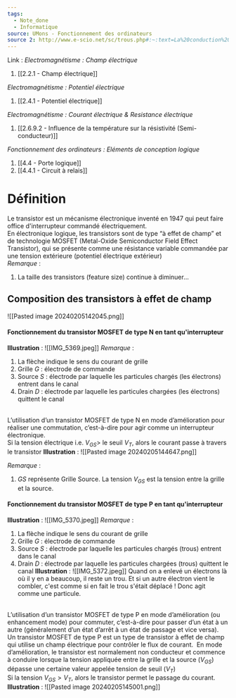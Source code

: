 ```yaml
---
tags:
  - Note_done
  - Informatique
source: UMons - Fonctionnement des ordinateurs
source 2: http://www.e-scio.net/sc/trous.php#:~:text=La%20conduction%20par%20trous&text=Ils%20laissent%20cette%20place%20vacante,%22paire%20%C3%A9lectron%2Dtrou%22.
---
```


Link :
_Electromagnétisme : Champ électrique_
1. [[2.2.1 - Champ électrique]]

_Electromagnétisme : Potentiel électrique_
1. [[2.4.1 - Potentiel électrique]]

_Electromagnétisme : Courant électrique & Resistance électrique_
1. [[2.6.9.2 - Influence de la température sur la résistivité (Semi-conducteur)]]

_Fonctionnement des ordinateurs : Eléments de conception logique_
1. [[4.4 - Porte logique]]
2. [[4.4.1 - Circuit à relais]]

# Définition
Le transistor est un mécanisme électronique inventé en 1947 qui peut faire office d'interrupteur commandé électriquement. 
\
En électronique logique, les transistors sont de type “à effet de champ” et de technologie MOSFET (Metal-Oxide Semiconductor Field Effect Transistor), qui se présente comme une résistance variable commandée par une tension extérieure (potentiel électrique extérieur)
\
_Remarque_ :
1. La taille des transistors (feature size) continue à diminuer...

## Composition des transistors à effet de champ 
![[Pasted image 20240205142045.png]]
#### Fonctionnement du transistor MOSFET de type N en tant qu'interrupteur
**Illustration** : ![[IMG_5369.jpeg]]
_Remarque_ :
1. La flèche indique le sens du courant de grille
2. Grille $G$ : électrode de commande 
3. Source $S$ : électrode par laquelle les particules chargés (les électrons) entrent dans le canal
4. Drain $D$ : électrode par laquelle les particules chargées (les électrons) quittent le canal 

\
L’utilisation d’un transistor MOSFET de type N en mode d’amélioration pour réaliser une commutation, c’est-à-dire pour agir comme un interrupteur électronique.
\
Si la tension électrique i.e. $V_{GS}>$ le seuil $V_T$, alors le courant passe à travers le transistor 
**Illustration** : ![[Pasted image 20240205144647.png]]

_Remarque_ :
1. $GS$ représente Grille Source. La tension $V_{GS}$​ est la tension entre la grille et la source.

#### Fonctionnement  du transistor MOSFET de type P en tant qu'interrupteur
**Illustration** : ![[IMG_5370.jpeg]]
_Remarque_ :
1. La flèche indique le sens du courant de grille
2. Grille $G$ : électrode de commande 
3. Source $S$ : électrode par laquelle les particules chargés (trous) entrent dans le canal
4. Drain $D$ : électrode par laquelle les particules chargées (trous) quittent le canal 
**Illustration** : ![[IMG_5372.jpeg]]
Quand on a enlevé un électrons là où il y en a beaucoup, il reste un trou. Et si un autre électron vient le combler, c'est comme si en fait le trou s'était déplacé ! Donc agit comme une particule.

\
L’utilisation d’un transistor MOSFET de type P en mode d’amélioration (ou enhancement mode) pour commuter, c’est-à-dire pour passer d’un état à un autre (généralement d’un état d’arrêt à un état de passage et vice versa).
\
Un transistor MOSFET de type P est un type de transistor à effet de champ qui utilise un champ électrique pour contrôler le flux de courant.  En mode d’amélioration, le transistor est normalement non conducteur et commence à conduire lorsque la tension appliquée entre la grille et la source ($V_{GS}$) dépasse une certaine valeur appelée tension de seuil ($V_T$)
\
Si la tension $V_{GS} >V_T$, alors le transistor permet le passage du courant. 
**Illustration** : ![[Pasted image 20240205145001.png]]
